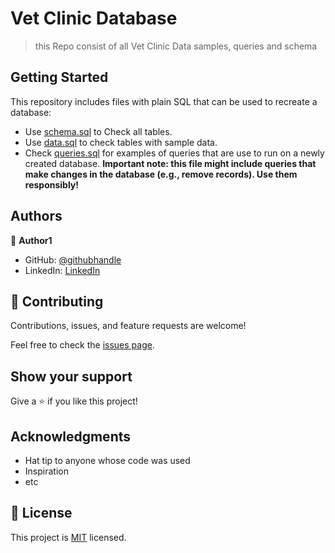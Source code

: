 # Vet Clinic Database

> this Repo consist of all Vet Clinic Data samples, queries and schema

## Getting Started

This repository includes files with plain SQL that can be used to recreate a database:

- Use [schema.sql](./schema.sql) to Check all tables.
- Use [data.sql](./data.sql) to check tables with sample data.
- Check [queries.sql](./queries.sql) for examples of queries that are use to run on a newly created database. **Important note: this file might include queries that make changes in the database (e.g., remove records). Use them responsibly!**

## Authors

👤 **Author1**

- GitHub: [@githubhandle](https://github.com/sediqullahbadakhsh)
- LinkedIn: [LinkedIn](https://linkedin.com/in/sediqullah)

## 🤝 Contributing

Contributions, issues, and feature requests are welcome!

Feel free to check the [issues page](../../issues/).

## Show your support

Give a ⭐️ if you like this project!

## Acknowledgments

- Hat tip to anyone whose code was used
- Inspiration
- etc

## 📝 License

This project is [MIT](./MIT.md) licensed.
